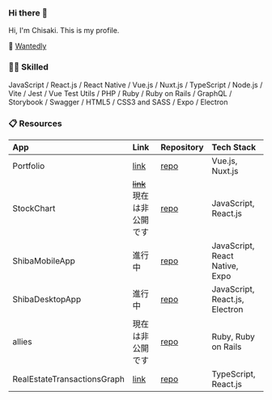 ### Hi there 👋

Hi, I'm Chisaki. This is my profile.

🌱 [Wantedly](https://www.wantedly.com/id/chisaki0606)

### 👩‍💻 Skilled

JavaScript / React.js / React Native / Vue.js / Nuxt.js / TypeScript / Node.js / Vite / Jest / Vue Test Utils / PHP / Ruby / Ruby on Rails / GraphQL / Storybook / Swagger / HTML5 / CSS3 and SASS / Expo / Electron

### 📋 Resources
|App|Link|Repository|Tech Stack|
|:--|:--|:--|:--|
|Portfolio|[link](https://www.chisaki-ibe.com/)|[repo](https://github.com/chisaki66/portfolio)|Vue.js, Nuxt.js|
|StockChart|~~[link]()~~ 現在は非公開です|[repo](https://github.com/chisaki66/stock-chart)|JavaScript, React.js|
|ShibaMobileApp|進行中|[repo](https://github.com/chisaki66/shiba-mobile-app)|JavaScript, React Native, Expo|
|ShibaDesktopApp|進行中|[repo](https://github.com/chisaki66/shiba-desktop-app)|JavaScript, React.js, Electron|
|allies|現在は非公開です|[repo](https://github.com/chisaki66/allies)|Ruby, Ruby on Rails|
|RealEstateTransactionsGraph|[link](https://real-estate-transactions-graph.vercel.app/)|[repo](https://github.com/chisaki66/real-estate-transactions-graph)|TypeScript, React.js|
